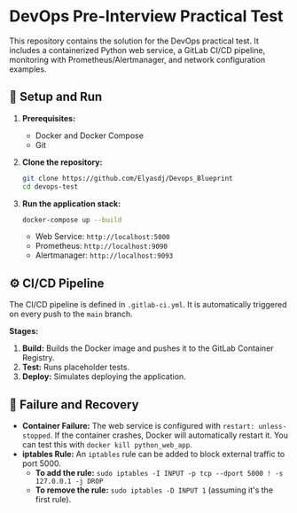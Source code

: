 # DevOps Pre-Interview Practical Test

This repository contains the solution for the DevOps practical test. It includes a containerized Python web service, a GitLab CI/CD pipeline, monitoring with Prometheus/Alertmanager, and network configuration examples.

## 🚀 Setup and Run

1.  **Prerequisites:**
    * Docker and Docker Compose
    * Git

2.  **Clone the repository:**
    ```bash
    git clone https://github.com/Elyasdj/Devops_Blueprint
    cd devops-test
    ```

3.  **Run the application stack:**
    ```bash
    docker-compose up --build
    ```
    * Web Service: `http://localhost:5000`
    * Prometheus: `http://localhost:9090`
    * Alertmanager: `http://localhost:9093`

## ⚙️  CI/CD Pipeline

The CI/CD pipeline is defined in `.gitlab-ci.yml`. It is automatically triggered on every push to the `main` branch.

**Stages:**
1.  **Build:** Builds the Docker image and pushes it to the GitLab Container Registry.
2.  **Test:** Runs placeholder tests.
3.  **Deploy:** Simulates deploying the application.

## 🚨 Failure and Recovery

* **Container Failure:** The web service is configured with `restart: unless-stopped`. If the container crashes, Docker will automatically restart it. You can test this with `docker kill python_web_app`.
* **iptables Rule:** An `iptables` rule can be added to block external traffic to port 5000.
    * **To add the rule:** `sudo iptables -I INPUT -p tcp --dport 5000 ! -s 127.0.0.1 -j DROP`
    * **To remove the rule:** `sudo iptables -D INPUT 1` (assuming it's the first rule).
